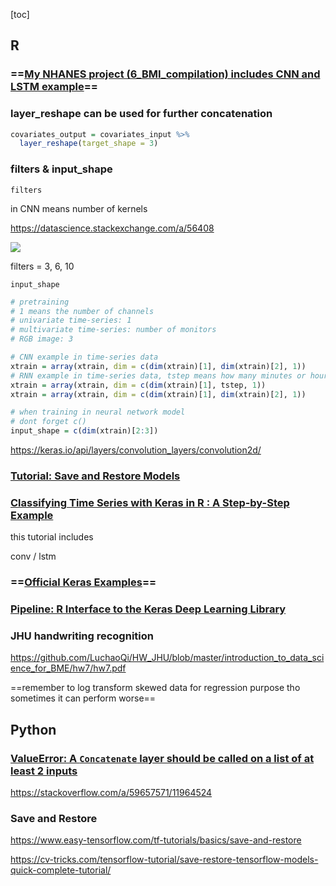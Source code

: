 [toc]





## R

### ==[My NHANES project (6_BMI_compilation) includes CNN and LSTM example](https://github.com/LuchaoQi/NHANES/blob/master/6_BMI_compilation.Rmd)== 



### layer_reshape can be used for further concatenation



```R
covariates_output = covariates_input %>%
  layer_reshape(target_shape = 3)
```





### filters & input_shape



`filters` 

in CNN means number of kernels

https://datascience.stackexchange.com/a/56408

![](https://i.loli.net/2020/06/03/XfZ4lcFxWjD8Kph.png)

filters = 3, 6, 10



`input_shape` 

```R
# pretraining
# 1 means the number of channels
# univariate time-series: 1
# multivariate time-series: number of monitors
# RGB image: 3

# CNN example in time-series data
xtrain = array(xtrain, dim = c(dim(xtrain)[1], dim(xtrain)[2], 1))
# RNN example in time-series data, tstep means how many minutes or hours does your data have i.e. ncol(data)
xtrain = array(xtrain, dim = c(dim(xtrain)[1], tstep, 1))
xtrain = array(xtrain, dim = c(dim(xtrain)[1], dim(xtrain)[2], 1))

# when training in neural network model
# dont forget c()
input_shape = c(dim(xtrain)[2:3])
```

https://keras.io/api/layers/convolution_layers/convolution2d/







### [Tutorial: Save and Restore Models](https://tensorflow.rstudio.com/tutorials/beginners/basic-ml/tutorial_save_and_restore/)





### [Classifying Time Series with Keras in R : A Step-by-Step Example](https://letyourmoneygrow.com/2018/05/27/classifying-time-series-with-keras-in-r-a-step-by-step-example/)

this tutorial includes

conv / lstm



### ==[Official Keras Examples](https://keras.rstudio.com/articles/examples/index.html)==





### [Pipeline: R Interface to the Keras Deep Learning Library](https://cran.r-project.org/web/packages/kerasR/vignettes/introduction.html)





### JHU handwriting recognition

https://github.com/LuchaoQi/HW_JHU/blob/master/introduction_to_data_science_for_BME/hw7/hw7.pdf



==remember to log transform skewed data for regression purpose tho sometimes it can perform worse== 







## Python



### [ValueError: A `Concatenate` layer should be called on a list of at least 2 inputs](https://stackoverflow.com/questions/59639633/valueerror-a-concatenate-layer-should-be-called-on-a-list-of-at-least-2-input)



https://stackoverflow.com/a/59657571/11964524





### Save and Restore

https://www.easy-tensorflow.com/tf-tutorials/basics/save-and-restore

https://cv-tricks.com/tensorflow-tutorial/save-restore-tensorflow-models-quick-complete-tutorial/

